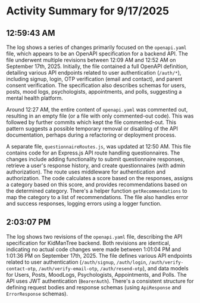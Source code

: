 # Activity Summary for 9/17/2025

## 12:59:43 AM
The log shows a series of changes primarily focused on the `openapi.yaml` file, which appears to be an OpenAPI specification for a backend API.  The file underwent multiple revisions between 12:09 AM and 12:52 AM on September 17th, 2025.  Initially, the file contained a full OpenAPI definition, detailing various API endpoints related to user authentication (`/auth/*`), including signup, login, OTP verification (email and contact), and parent consent verification.  The specification also describes schemas for users, posts, mood logs, psychologists, appointments, and polls, suggesting a mental health platform.

Around 12:27 AM, the entire content of `openapi.yaml` was commented out, resulting in an empty file (or a file with only commented-out code).  This was followed by further commits which kept the file commented-out.  This pattern suggests a possible temporary removal or disabling of the API documentation, perhaps during a refactoring or deployment process.

A separate file, `questionnaireRoutes.js`, was updated at 12:50 AM. This file contains code for an Express.js API route handling questionnaires.  The changes include adding functionality to submit questionnaire responses, retrieve a user's response history, and create questionnaires (with admin authorization).  The route uses middleware for authentication and authorization.  The code calculates a score based on the responses, assigns a category based on this score, and provides recommendations based on the determined category.  There's a helper function `getRecommendations` to map the category to a list of recommendations.  The file also handles error and success responses, logging errors using a logger function.


## 2:03:07 PM
The log shows two revisions of the `openapi.yaml` file, describing the API specification for KidManTree backend.  Both revisions are identical, indicating no actual code changes were made between 1:01:04 PM and 1:01:36 PM on September 17th, 2025. The file defines various API endpoints related to user authentication (`/auth/signup`, `/auth/login`, `/auth/verify-contact-otp`, `/auth/verify-email-otp`, `/auth/resend-otp`), and data models for Users, Posts, MoodLogs, Psychologists, Appointments, and Polls.  The API uses JWT authentication (`BearerAuth`).  There's a consistent structure for defining request bodies and response schemas (using `ApiResponse` and `ErrorResponse` schemas).
